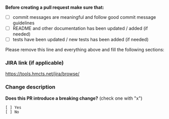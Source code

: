**Before creating a pull request make sure that:**

- [ ] commit messages are meaningful and follow good commit message guidelines
- [ ] README and other documentation has been updated / added (if needed)
- [ ] tests have been updated / new tests has been added (if needed)

Please remove this line and everything above and fill the following sections:


### JIRA link (if applicable) ###

https://tools.hmcts.net/jira/browse/


### Change description ###



**Does this PR introduce a breaking change?** (check one with "x")

```
[ ] Yes
[ ] No
```
